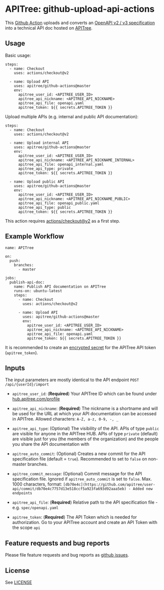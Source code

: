 # APITree: github-upload-api-actions

This [Github Action](https://github.com/actions) uploads and converts an [OpenAPI v2 / v3 specification](https://github.com/OAI/OpenAPI-Specification) into a technical API doc hosted on [APITree](https://www.apitree.com).

## Usage

Basic usage:
```
steps:
  - name: Checkout
    uses: actions/checkout@v2

  - name: Upload API
    uses: apitree/github-actions@master
    env:
      apitree_user_id: <APITREE_USER_ID>
      apitree_api_nickname: <APITREE_API_NICKNAME>
      apitree_api_file: openapi.yaml
      apitree_token: ${{ secrets.APITREE_TOKEN }}
```


Upload multiple APIs (e.g. internal and public API documentation):
```
steps:
  - name: Checkout
    uses: actions/checkout@v2

  - name: Upload internal API
    uses: apitree/github-actions@master
    env:
      apitree_user_id: <APITREE_USER_ID>
      apitree_api_nickname: <APITREE_API_NICKNAME_INTERNAL>
      apitree_api_file: openapi_internal.yaml
      apitree_api_type: private
      apitree_token: ${{ secrets.APITREE_TOKEN }}
  
  - name: Upload public API
    uses: apitree/github-actions@master
    env:
      apitree_user_id: <APITREE_USER_ID>
      apitree_api_nickname: <APITREE_API_NICKNAME_PUBLIC>
      apitree_api_file: openapi_public.yaml
      apitree_api_type: public
      apitree_token: ${{ secrets.APITREE_TOKEN }}
```

This action requires [actions/checkout@v2](https://github.com/actions/checkout) as a first step.

## Example Workflow

```
name: APITree

on:
  push:
    branches:
      - master

jobs:
  publish-api-doc:
    name: Publish API documentation on APITree
    runs-on: ubuntu-latest
    steps:
      - name: Checkout
        uses: actions/checkout@v2

      - name: Upload API
        uses: apitree/github-actions@master
        env:
          apitree_user_id: <APITREE_USER_ID>
          apitree_api_nickname: <APITREE_API_NICKNAME>
          apitree_api_file: openapi.yaml
          apitree_token: ${{ secrets.APITREE_TOKEN }}
```

It is recommended to create an [encrypted secret](https://help.github.com/en/actions/automating-your-workflow-with-github-actions/creating-and-using-encrypted-secrets) for the APITree API token (`apitree_token`).

## Inputs

The input parameters are mostly identical to the API endpoint `POST /api/{userId}/import`

* `apitree_user_id`: (**Required**) Your APITree ID which can be found under [hub.apitree.com/profile](https://hub.apitree.com/profile)

* `apitree_api_nickname`: (**Required**) The nickname is a shortname and will be used for the URL at which your API documentation can be accessed in APITree. Allowed characters: `A-Z, a-z, 0-9, -, _`

* `apitree_api_type`: (Optional) The visibility of the API. APIs of type `public` are visible for anyone in the APITree HUB. APIs of type `private` (default) are visible just for you (the members of the organization) and the people you share the API documentation with

* `apitree_auto_commit`: (Optional) Creates a new commit for the API specification file (default = `true`). Recommended to set to `false` on non-master branches.

* `apitree_commit_message`: (Optional) Commit message for the API specification file. Ignored if `apitree_auto_commit` is set to `false`. Max. 1000 characters, format: `[db70e4c](https://github.com/apitree/user-api/commit/db70e4c7757d13e518ccf5a923fa693d92aaa5eb) - Added new endpoints`

* `apitree_api_file`: (**Required**) Relative path to the API specification file - e.g. `spec/openapi.yaml`

* `apitree_token`: (**Required**) The API Token which is needed for authorization. Go to your APITree account and create an API Token with the scope `api`



## Feature requests and bug reports

Please file feature requests and bug reports as [github issues](https://github.com/apitree/github-actions/issues).

## License

See [LICENSE](LICENSE)